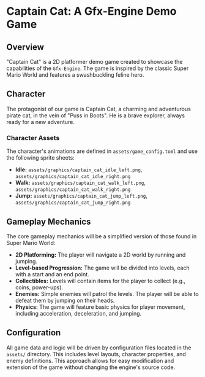 # Captain Cat: A Gfx-Engine Demo Game

## Overview

"Captain Cat" is a 2D platformer demo game created to showcase the capabilities of the `Gfx-Engine`. The game is inspired by the classic Super Mario World and features a swashbuckling feline hero.

## Character

The protagonist of our game is Captain Cat, a charming and adventurous pirate cat, in the vein of "Puss in Boots". He is a brave explorer, always ready for a new adventure.

### Character Assets

The character's animations are defined in `assets/game_config.toml` and use the following sprite sheets:

-   **Idle:** `assets/graphics/captain_cat_idle_left.png`, `assets/graphics/captain_cat_idle_right.png`
-   **Walk:** `assets/graphics/captain_cat_walk_left.png`, `assets/graphics/captain_cat_walk_right.png`
-   **Jump:** `assets/graphics/captain_cat_jump_left.png`, `assets/graphics/captain_cat_jump_right.png`

## Gameplay Mechanics

The core gameplay mechanics will be a simplified version of those found in Super Mario World:

-   **2D Platforming:** The player will navigate a 2D world by running and jumping.
-   **Level-based Progression:** The game will be divided into levels, each with a start and an end point.
-   **Collectibles:** Levels will contain items for the player to collect (e.g., coins, power-ups).
-   **Enemies:** Simple enemies will patrol the levels. The player will be able to defeat them by jumping on their heads.
-   **Physics:** The game will feature basic physics for player movement, including acceleration, deceleration, and jumping.

## Configuration

All game data and logic will be driven by configuration files located in the `assets/` directory. This includes level layouts, character properties, and enemy definitions. This approach allows for easy modification and extension of the game without changing the engine's source code.
